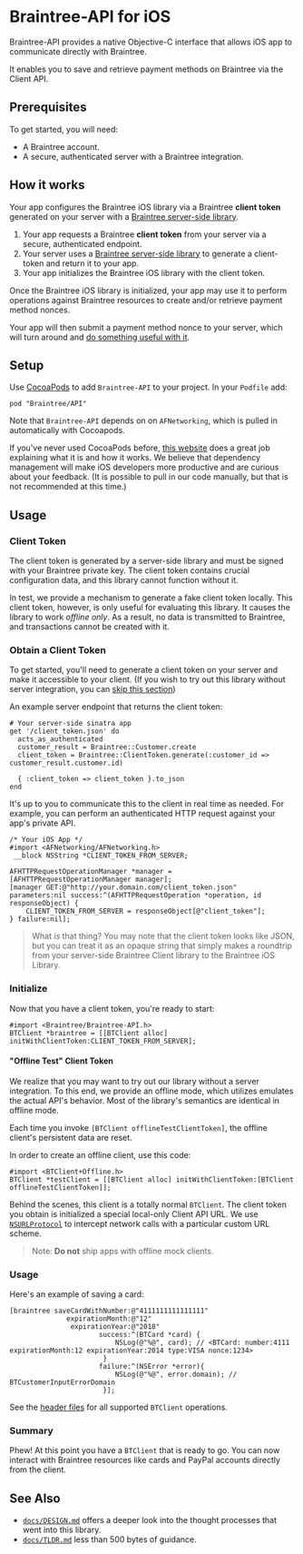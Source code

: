 # Braintree-API for iOS

Braintree-API provides a native Objective-C interface that allows iOS app to communicate directly with Braintree.

It enables you to save and retrieve payment methods on Braintree via the Client API.

## Prerequisites

To get started, you will need:

* A Braintree account.
* A secure, authenticated server with a Braintree integration.


## How it works

Your app configures the Braintree iOS library via a Braintree **client token** generated on your server with a [Braintree server-side library](https://github.com/braintree/client-sdk-docs/blob/master/SERVER_DOCS.md).

1. Your app requests a Braintree **client token** from your server via a secure, authenticated endpoint.
2. Your server uses a [Braintree server-side library](https://github.com/braintree/client-sdk-docs/blob/master/SERVER_DOCS.md#creating-a-client-token) to generate a client-token and return it to your app.
3. Your app initializes the Braintree iOS library with the client token.

Once the Braintree iOS library is initialized, your app may use it to perform operations against Braintree resources to create and/or retrieve payment method nonces.

Your app will then submit a payment method nonce to your server, which will turn around and [do something useful with it](https://github.com/braintree/client-sdk-docs/blob/develop/SERVER_DOCS.md#using-a-payment-method-nonce).


## Setup

Use [CocoaPods](http://cocoapods.org/) to add `Braintree-API` to your project. In your `Podfile` add:

```
pod "Braintree/API"
```

Note that `Braintree-API` depends on on `AFNetworking`, which is pulled in automatically with Cocoapods.

If you've never used CocoaPods before, [this website](http://guides.cocoapods.org/using/getting-started.html) does a great job explaining what it is and how it works. We believe that dependency management will make iOS developers more productive and are curious about your feedback. (It is possible to pull in our code manually, but that is not recommended at this time.)


## Usage

### Client Token

The client token is generated by a server-side library and must be signed with your Braintree private key. The client token contains crucial configuration data, and this library cannot function without it. 

In test, we provide a mechanism to generate a fake client token locally. This client token, however, is only useful for evaluating this library. It causes the library to work *offline only*. As a result, no data is transmitted to Braintree, and transactions cannot be created with it.

### Obtain a Client Token

To get started, you'll need to generate a client token on your server and make it accessible to your client. 
(If you wish to try out this library without server integration, you can [skip this section](#offline-test-client-token))

An example server endpoint that returns the client token:

```
# Your server-side sinatra app
get '/client_token.json' do
  acts_as_authenticated
  customer_result = Braintree::Customer.create
  client_token = Braintree::ClientToken.generate(:customer_id => customer_result.customer.id)

  { :client_token => client_token }.to_json
end
```

It's up to you to communicate this to the client in real time as needed. For example, you can perform an authenticated HTTP request against your app's private API.

```
/* Your iOS App */
#import <AFNetworking/AFNetworking.h>
 __block NSString *CLIENT_TOKEN_FROM_SERVER;

AFHTTPRequestOperationManager *manager = [AFHTTPRequestOperationManager manager];
[manager GET:@"http://your.domain.com/client_token.json" parameters:nil success:^(AFHTTPRequestOperation *operation, id responseObject) {
    CLIENT_TOKEN_FROM_SERVER = responseObject[@"client_token"];
} failure:nil];
```

> What *is* that thing? You may note that the client token looks like JSON, but you can treat it as an opaque string that simply makes a roundtrip from your server-side Braintree Client library to the Braintree iOS Library.


### Initialize

Now that you have a client token, you're ready to start:

```
#import <Braintree/Braintree-API.h>
BTClient *braintree = [[BTClient alloc] initWithClientToken:CLIENT_TOKEN_FROM_SERVER];
```

#### "Offline Test" Client Token

We realize that you may want to try out our library without a server integration. To this end, we provide an offline mode, which utilizes emulates the actual API's behavior. Most of the library's semantics are identical in offline mode.

Each time you invoke `[BTClient offlineTestClientToken]`, the offline client's persistent data are reset.

In order to create an offline client, use this code:

```
#import <BTClient+Offline.h>
BTClient *testClient = [[BTClient alloc] initWithClientToken:[BTClient offlineTestClientToken]];
```

Behind the scenes, this client is a totally normal `BTClient`. The client token you obtain is initialized a special local-only Client API URL. We use [`NSURLProtocol`](http://nshipster.com/nsurlprotocol/) to intercept network calls with a particular custom URL scheme.

> Note: **Do not** ship apps with offline mock clients.


### Usage

Here's an example of saving a card:

```
[braintree saveCardWithNumber:@"4111111111111111"
              expirationMonth:@"12"
               expirationYear:@"2018"
                      success:^(BTCard *card) {
                          NSLog(@"%@", card); // <BTCard: number:4111 expirationMonth:12 expirationYear:2014 type:VISA nonce:1234>
                       }
                      failure:^(NSError *error){
                          NSLog(@"%@", error.domain); // BTCustomerInputErrorDomain
                       }];

```

See the [header files](./Braintree-API/Public/) for all supported `BTClient` operations.


### Summary

Phew! At this point you have a `BTClient` that is ready to go. You can now interact with Braintree resources like cards and PayPal accounts directly from the client.


## See Also

* [`docs/DESIGN.md`](./docs/DESIGN.md) offers a deeper look into the thought processes that went into this library.
* [`docs/TLDR.md`](./docs/TLDR.md) less than 500 bytes of guidance.
